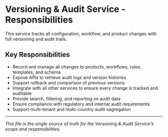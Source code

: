 # Versioning & Audit Service - Responsibilities

This service tracks all configuration, workflow, and product changes with full versioning and audit trails.

## Key Responsibilities
- Record and manage all changes to products, workflows, rules, templates, and schema
- Expose APIs to retrieve audit logs and version histories
- Support rollback and comparison of previous versions
- Integrate with all other services to ensure every change is tracked and auditable
- Provide search, filtering, and reporting on audit data
- Ensure compliance with regulatory and internal audit requirements
- Support multi-tenant and multi-country audit segregation

---

_This file is the single source of truth for the Versioning & Audit Service's scope and responsibilities._
